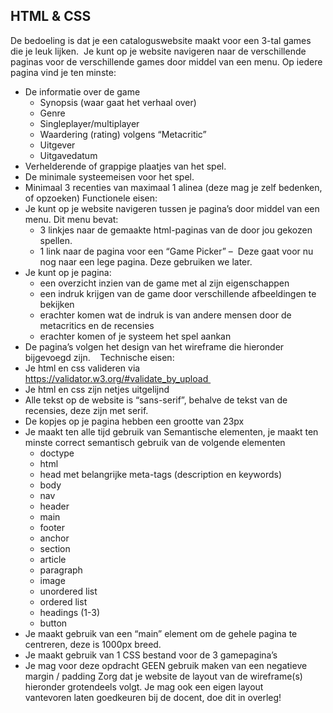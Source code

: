 ## HTML & CSS
De bedoeling is dat je een cataloguswebsite maakt voor een 3-tal games die je leuk lijken. 
Je kunt op je website navigeren naar de verschillende paginas voor de verschillende games door middel van een menu.
Op iedere pagina vind je ten minste:
* De informatie over de game
    * Synopsis (waar gaat het verhaal over)
    * Genre
    * Singleplayer/multiplayer
    * Waardering (rating) volgens “Metacritic”
    * Uitgever
    * Uitgavedatum
* Verhelderende of grappige plaatjes van het spel.
* De minimale systeemeisen voor het spel.
* Minimaal 3 recenties van maximaal 1 alinea (deze mag je zelf bedenken, of opzoeken)
Functionele eisen:
* Je kunt op je website navigeren tussen je pagina’s door middel van een menu. Dit menu bevat: 
    * 3 linkjes naar de gemaakte html-paginas van de door jou gekozen spellen. 
    * 1 link naar de pagina voor een “Game Picker” –  Deze gaat voor nu nog naar een lege pagina. Deze gebruiken we later. 
* Je kunt op je pagina: 
    * een overzicht inzien van de game met al zijn eigenschappen 
    * een indruk krijgen van de game door verschillende afbeeldingen te bekijken
    * erachter komen wat de indruk is van andere mensen door de metacritics en de recensies
    * erachter komen of je systeem het spel aankan
* De pagina’s volgen het design van het wireframe die hieronder bijgevoegd zijn. 
 
Technische eisen:
* Je html en css valideren via https://validator.w3.org/#validate_by_upload 
* Je html en css zijn netjes uitgelijnd
* Alle tekst op de website is “sans-serif”, behalve de tekst van de recensies, deze zijn met serif.
* De kopjes op je pagina hebben een grootte van 23px
* Je maakt ten alle tijd gebruik van Semantische elementen, je maakt ten minste correct semantisch gebruik van de volgende elementen
    * doctype
    * html
    * head met belangrijke meta-tags (description en keywords)
    * body
    * nav
    * header
    * main
    * footer
    * anchor
    * section
    * article
    * paragraph
    * image
    * unordered list
    * ordered list
    * headings (1-3)
    * button
* Je maakt gebruik van een “main” element om de gehele pagina te centreren, deze is 1000px breed.
* Je maakt gebruik van 1 CSS bestand voor de 3 gamepagina’s
* Je mag voor deze opdracht GEEN gebruik maken van een negatieve margin / padding
Zorg dat je website de layout van de wireframe(s) hieronder grotendeels volgt. Je mag ook een eigen layout vantevoren laten goedkeuren bij de docent, doe dit in overleg!